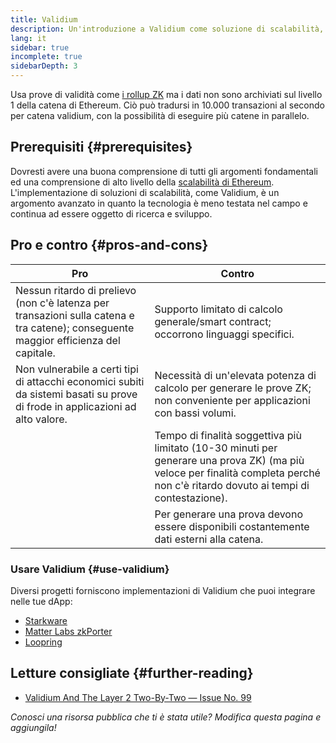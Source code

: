 ```yaml
---
title: Validium
description: Un'introduzione a Validium come soluzione di scalabilità, attualmente utilizzata dalla comunità Ethereum.
lang: it
sidebar: true
incomplete: true
sidebarDepth: 3
---
```


Usa prove di validità come [i rollup ZK](/developers/docs/scaling/layer-2-rollups#zk-rollups) ma i dati non sono archiviati sul livello 1 della catena di Ethereum. Ciò può tradursi in 10.000 transazioni al secondo per catena validium, con la possibilità di eseguire più catene in parallelo.

## Prerequisiti {#prerequisites}

Dovresti avere una buona comprensione di tutti gli argomenti fondamentali ed una comprensione di alto livello della [scalabilità di Ethereum](/developers/docs/scaling/). L'implementazione di soluzioni di scalabilità, come Validium, è un argomento avanzato in quanto la tecnologia è meno testata nel campo e continua ad essere oggetto di ricerca e sviluppo.

## Pro e contro {#pros-and-cons}

| Pro                                                                                                                                  | Contro                                                                                                                                                                            |
| ------------------------------------------------------------------------------------------------------------------------------------ | --------------------------------------------------------------------------------------------------------------------------------------------------------------------------------- |
| Nessun ritardo di prelievo (non c'è latenza per transazioni sulla catena e tra catene); conseguente maggior efficienza del capitale. | Supporto limitato di calcolo generale/smart contract; occorrono linguaggi specifici.                                                                                              |
| Non vulnerabile a certi tipi di attacchi economici subiti da sistemi basati su prove di frode in applicazioni ad alto valore.        | Necessità di un'elevata potenza di calcolo per generare le prove ZK; non conveniente per applicazioni con bassi volumi.                                                           |
|                                                                                                                                      | Tempo di finalità soggettiva più limitato (10-30 minuti per generare una prova ZK) (ma più veloce per finalità completa perché non c'è ritardo dovuto ai tempi di contestazione). |
|                                                                                                                                      | Per generare una prova devono essere disponibili costantemente dati esterni alla catena.                                                                                          |

### Usare Validium {#use-validium}

Diversi progetti forniscono implementazioni di Validium che puoi integrare nelle tue dApp:

- [Starkware](https://starkware.co/)
- [Matter Labs zkPorter](https://matter-labs.io/)
- [Loopring](https://loopring.org/#/)

## Letture consigliate {#further-reading}

- [Validium And The Layer 2 Two-By-Two — Issue No. 99](https://www.buildblockchain.tech/newsletter/issues/no-99-validium-and-the-layer-2-two-by-two)

_Conosci una risorsa pubblica che ti è stata utile? Modifica questa pagina e aggiungila!_
